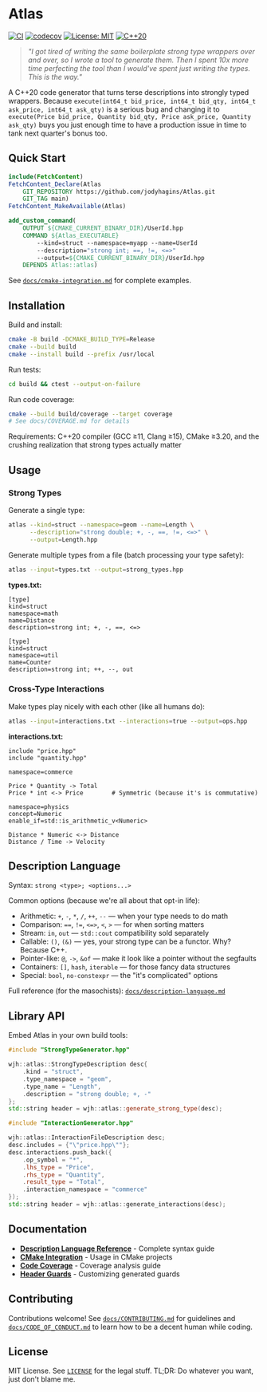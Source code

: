 # Atlas

[![CI](https://github.com/jodyhagins/Atlas/actions/workflows/ci.yml/badge.svg)](https://github.com/jodyhagins/Atlas/actions/workflows/ci.yml)
[![codecov](https://codecov.io/gh/jodyhagins/Atlas/branch/main/graph/badge.svg)](https://codecov.io/gh/jodyhagins/Atlas)
[![License: MIT](https://img.shields.io/badge/License-MIT-yellow.svg)](https://opensource.org/licenses/MIT)
[![C++20](https://img.shields.io/badge/C%2B%2B-20-blue.svg)](https://en.cppreference.com/w/cpp/20)

> *"I got tired of writing the same boilerplate strong type wrappers over and over, so I wrote a tool to generate them. Then I spent 10x more time perfecting the tool than I would've spent just writing the types. This is the way."*

A C++20 code generator that turns terse descriptions into strongly typed wrappers.
Because `execute(int64_t bid_price, int64_t bid_qty, int64_t ask_price, int64_t ask_qty)`
is a serious bug and changing it to
`execute(Price bid_price, Quantity bid_qty, Price ask_price, Quantity ask_qty)`
buys you just enough time to have a production issue in time to tank next quarter's bonus too.

## Quick Start

```cmake
include(FetchContent)
FetchContent_Declare(Atlas
    GIT_REPOSITORY https://github.com/jodyhagins/Atlas.git
    GIT_TAG main)
FetchContent_MakeAvailable(Atlas)

add_custom_command(
    OUTPUT ${CMAKE_CURRENT_BINARY_DIR}/UserId.hpp
    COMMAND ${Atlas_EXECUTABLE}
        --kind=struct --namespace=myapp --name=UserId
        --description="strong int; ==, !=, <=>"
        --output=${CMAKE_CURRENT_BINARY_DIR}/UserId.hpp
    DEPENDS Atlas::atlas)
```

See [`docs/cmake-integration.md`](docs/cmake-integration.md) for complete examples.

## Installation

Build and install:
```bash
cmake -B build -DCMAKE_BUILD_TYPE=Release
cmake --build build
cmake --install build --prefix /usr/local
```

Run tests:
```bash
cd build && ctest --output-on-failure
```

Run code coverage:
```bash
cmake --build build/coverage --target coverage
# See docs/COVERAGE.md for details
```

Requirements: C++20 compiler (GCC ≥11, Clang ≥15), CMake ≥3.20, and the crushing realization that strong types actually matter

## Usage

### Strong Types

Generate a single type:
```bash
atlas --kind=struct --namespace=geom --name=Length \
      --description="strong double; +, -, ==, !=, <=>" \
      --output=Length.hpp
```

Generate multiple types from a file (batch processing your type safety):
```bash
atlas --input=types.txt --output=strong_types.hpp
```

**types.txt:**
```
[type]
kind=struct
namespace=math
name=Distance
description=strong int; +, -, ==, <=>

[type]
kind=struct
namespace=util
name=Counter
description=strong int; ++, --, out
```

### Cross-Type Interactions

Make types play nicely with each other (like all humans do):
```bash
atlas --input=interactions.txt --interactions=true --output=ops.hpp
```

**interactions.txt:**
```
include "price.hpp"
include "quantity.hpp"

namespace=commerce

Price * Quantity -> Total
Price * int <-> Price        # Symmetric (because it's is commutative)

namespace=physics
concept=Numeric
enable_if=std::is_arithmetic_v<Numeric>

Distance * Numeric <-> Distance
Distance / Time -> Velocity
```

## Description Language

Syntax: `strong <type>; <options...>`

Common options (because we're all about that opt-in life):
- Arithmetic: `+`, `-`, `*`, `/`, `++`, `--` — when your type needs to do math
- Comparison: `==`, `!=`, `<=>`, `<`, `>` — for when sorting matters
- Stream: `in`, `out` — `std::cout` compatibility sold separately
- Callable: `()`, `(&)` — yes, your strong type can be a functor. Why? Because C++.
- Pointer-like: `@`, `->`, `&of` — make it look like a pointer without the segfaults
- Containers: `[]`, `hash`, `iterable` — for those fancy data structures
- Special: `bool`, `no-constexpr` — the "it's complicated" options

Full reference (for the masochists): [`docs/description-language.md`](docs/description-language.md)

## Library API

Embed Atlas in your own build tools:

```cpp
#include "StrongTypeGenerator.hpp"

wjh::atlas::StrongTypeDescription desc{
    .kind = "struct",
    .type_namespace = "geom",
    .type_name = "Length",
    .description = "strong double; +, -"
};
std::string header = wjh::atlas::generate_strong_type(desc);
```

```cpp
#include "InteractionGenerator.hpp"

wjh::atlas::InteractionFileDescription desc;
desc.includes = {"\"price.hpp\""};
desc.interactions.push_back({
    .op_symbol = "*",
    .lhs_type = "Price",
    .rhs_type = "Quantity",
    .result_type = "Total",
    .interaction_namespace = "commerce"
});
std::string header = wjh::atlas::generate_interactions(desc);
```

## Documentation

- **[Description Language Reference](docs/description-language.md)** - Complete syntax guide
- **[CMake Integration](docs/cmake-integration.md)** - Usage in CMake projects
- **[Code Coverage](docs/COVERAGE.md)** - Coverage analysis guide
- **[Header Guards](docs/generated-header-guards.md)** - Customizing generated guards

## Contributing

Contributions welcome! See [`docs/CONTRIBUTING.md`](docs/CONTRIBUTING.md) for guidelines and [`docs/CODE_OF_CONDUCT.md`](docs/CODE_OF_CONDUCT.md) to learn how to be a decent human while coding.

## License

MIT License. See [`LICENSE`](LICENSE) for the legal stuff. TL;DR: Do whatever you want, just don't blame me.
